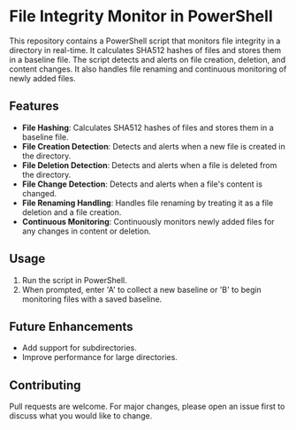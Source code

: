 # File Integrity Monitor in PowerShell

This repository contains a PowerShell script that monitors file integrity in a directory in real-time. It calculates SHA512 hashes of files and stores them in a baseline file. The script detects and alerts on file creation, deletion, and content changes. It also handles file renaming and continuous monitoring of newly added files.

## Features
- **File Hashing**: Calculates SHA512 hashes of files and stores them in a baseline file.
- **File Creation Detection**: Detects and alerts when a new file is created in the directory.
- **File Deletion Detection**: Detects and alerts when a file is deleted from the directory.
- **File Change Detection**: Detects and alerts when a file's content is changed.
- **File Renaming Handling**: Handles file renaming by treating it as a file deletion and a file creation.
- **Continuous Monitoring**: Continuously monitors newly added files for any changes in content or deletion.

## Usage
1. Run the script in PowerShell.
2. When prompted, enter 'A' to collect a new baseline or 'B' to begin monitoring files with a saved baseline.

## Future Enhancements
- Add support for subdirectories.
- Improve performance for large directories.

## Contributing
Pull requests are welcome. For major changes, please open an issue first to discuss what you would like to change.


